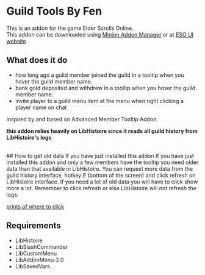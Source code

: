# Guild Tools By Fen
This is an addon for the game Elder Scrolls Online. <br>
This addon can be downloaded using [Minion Addon Manager](https://minion.mmoui.com/) or at [ESO UI website](https://www.esoui.com/downloads/info2939-GuildToolsByFen.html)

## What does it do
* how long ago a guild member joined the guild in a tooltip when you hover the guild member name.
* bank gold deposited and withdrew in a tooltip when you hover the guild member name.
* invite player to a guild menu item at the menu when right clicking a player name on chat

Inspired by and based on Advanced Member Tooltip Addon.  

**this addon relies heavily on LibHistoire since it reads all guild history from LibHistoire's logs**

<br/>
## How to get old data
If you have just installed this addon If you have just installed this addon and only a few members have the tooltip you need older data than that available in LibHistoire. You can request more data from the guild history interface, hotkey E (bottom of the screen) and click refresh on LibHistoire interface. If you need a lot of old data you will have to click show more a lot. Remember to click refresh or else LibHistoire will not refresh the logs.

[prints of where to click](https://imgur.com/a/FoeKpnw)
<br/>

## Requirements
* LibHistoire
* LibSlashCommander
* LibCustomMenu
* LibAddonMenu-2.0
* LibSavedVars
